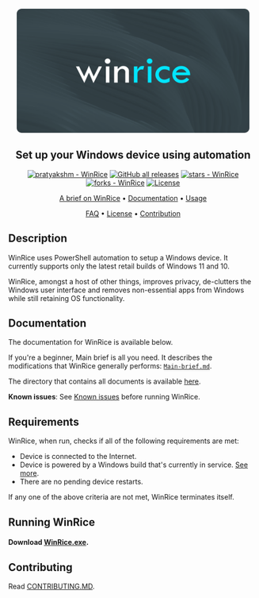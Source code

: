 <p align="center"><a href="https://github.com/pratyakshm/WinRice"><img src="files/banner.png" width="470" height="250"></a></p> 
<h2 align ="center">Set up your Windows device using automation</h2>
<p align="center">
<a href="https://github.com/pratyakshm/WinRice#running-WinRice"><img src="https://img.shields.io/static/v1?label=pratyakshm&message=WinRice&color=blue&logo=github" alt="pratyakshm - WinRice"></a>
<a href="https://github.com/pratyakshm/WinRice"><img alt="GitHub all releases" src="https://img.shields.io/github/downloads/pratyakshm/WinRice/total?color=blue"></a>
<a href="https://github.com/pratyakshm/WinRice"><img src="https://img.shields.io/github/stars/pratyakshm/WinRice?style=social" alt="stars - WinRice"></a>
<a href="https://github.com/pratyakshm/WinRice"><img src="https://img.shields.io/github/forks/pratyakshm/WinRice?style=social" alt="forks - WinRice"></a>
<a href="#license"><img src="https://img.shields.io/badge/License-GPL_v3-blue" alt="License"></a>
</p>

<p align="center"><a href="doc/Main-brief.md">A brief on WinRice</a> &bull; <a href="doc">Documentation</a> &bull; <a href="#-running-winrice">Usage</a>

<p align="center"><a href="doc/Frequently-answered-questions.md">FAQ</a>   &bull; <a href="LICENSE">License</a> &bull; <a href="#%EF%B8%8F-contributing">Contribution</a>

## Description

WinRice uses PowerShell automation to setup a Windows device. It currently supports only the latest retail builds of Windows 11 and 10.
  
WinRice, amongst a host of other things, improves privacy, de-clutters the Windows user interface and removes non-essential apps from Windows while still retaining OS functionality.

## Documentation

The documentation for WinRice is available below. 

If you're a beginner, Main brief is all you need. It describes the modifications that WinRice generally performs: [`Main-brief.md`](https://github.com/pratyakshm/WinRice/blob/main/doc/Main-brief.md).

The directory that contains all documents is available [here](https://github.com/pratyakshm/WinRice/tree/main/doc).  
 
**Known issues**: See [Known issues](https://github.com/pratyakshm/WinRice/issues?q=is%3Aopen+is%3Aissue+label%3A%22Bug+report%22) before running WinRice.

## Requirements

WinRice, when run, checks if all of the following requirements are met:
- Device is connected to the Internet.
- Device is powered by a Windows build that's currently in service. [See more](https://github.com/pratyakshm/WinRice/blob/main/doc/Supported-winver.md).
- There are no pending device restarts.

If any one of the above criteria are not met, WinRice terminates itself.

## Running WinRice

#### Download [WinRice.exe](https://github.com/pratyakshm/WinRice/releases/download/v0.5.04112021/WinRice.exe).


## Contributing

Read [CONTRIBUTING.MD](https://github.com/pratyakshm/WinRice/blob/main/doc/CONTRIBUTING.md).
